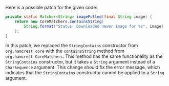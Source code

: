 Here is a possible patch for the given code:

```java
private static Matcher<String> imagePulled(final String image) {
    return new CoreMatchers.containsString(
        String.format("Status: Downloaded newer image for %s", image)
    );
}
```

In this patch, we replaced the `StringContains` constructor from `org.hamcrest.core` with the `containsString` method from `org.hamcrest.CoreMatchers`. This method has the same functionality as the `StringContains` constructor, but it takes a `String` argument instead of a `CharSequence` argument. This change should fix the error message, which indicates that the `StringContains` constructor cannot be applied to a `String` argument.